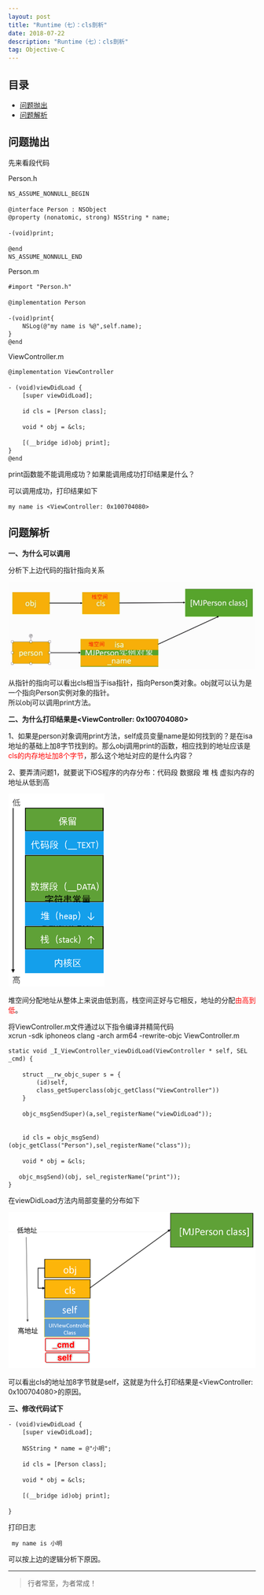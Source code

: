 ```yaml
---
layout: post
title: "Runtime（七）：cls剖析"
date: 2018-07-22
description: "Runtime（七）：cls剖析"
tag: Objective-C
---
```








## 目录
- [问题抛出](#content1)   
- [问题解析](#content2)   






<!-- ************************************************ -->
## <a id="content1"></a>问题抛出

先来看段代码

Person.h
```objc
NS_ASSUME_NONNULL_BEGIN

@interface Person : NSObject
@property (nonatomic, strong) NSString * name;

-(void)print;

@end
NS_ASSUME_NONNULL_END
```

Person.m
```objc
#import "Person.h"

@implementation Person

-(void)print{
    NSLog(@"my name is %@",self.name);
}
@end
```

ViewController.m
```objc
@implementation ViewController

- (void)viewDidLoad {
    [super viewDidLoad];
    
    id cls = [Person class];
    
    void * obj = &cls;
    
    [(__bridge id)obj print];
}
@end
```

print函数能不能调用成功？如果能调用成功打印结果是什么？

可以调用成功，打印结果如下
```objc
my name is <ViewController: 0x100704080>
```



<!-- ************************************************ -->
## <a id="content2"></a>问题解析

**一、为什么可以调用**

分析下上边代码的指针指向关系

<img src="/images/underlying/msgsend6.png" alt="img">

从指针的指向可以看出cls相当于isa指针，指向Person类对象。obj就可以认为是一个指向Person实例对象的指针。    
所以obj可以调用print方法。


**二、为什么打印结果是<ViewController: 0x100704080>**

1、如果是person对象调用print方法，self成员变量name是如何找到的？是在isa地址的基础上加8字节找到的。那么obj调用print的函数，相应找到的地址应该是<span style="color:red">cls的内存地址加8个字节</span>，那么这个地址对应的是什么内容？

2、要弄清问题1，就要说下iOS程序的内存分布：代码段  数据段  堆  栈  虚拟内存的地址从低到高

<img src="/images/underlying/msgsend7.png" alt="img">

堆空间分配地址从整体上来说由低到高，栈空间正好与它相反，地址的分配<span style="color:red">由高到低</span>。   


将ViewController.m文件通过以下指令编译并精简代码      
xcrun -sdk iphoneos clang -arch arm64 -rewrite-objc ViewController.m     

```objc
static void _I_ViewController_viewDidLoad(ViewController * self, SEL _cmd) {

    struct __rw_objc_super s = {
        (id)self,
        class_getSuperclass(objc_getClass("ViewController"))
    }
    
    objc_msgSendSuper)(a,sel_registerName("viewDidLoad"));

    
    id cls = objc_msgSend)(objc_getClass("Person"),sel_registerName("class"));

    void * obj = &cls;

   objc_msgSend)(obj, sel_registerName("print"));
}
```

在viewDidLoad方法内局部变量的分布如下

<img src="/images/underlying/msgsend8.png" alt="img">

可以看出cls的地址加8字节就是self，这就是为什么打印结果是<ViewController: 0x100704080>的原因。


**三、修改代码试下**
```objc
- (void)viewDidLoad {
    [super viewDidLoad];
    
    NSString * name = @"小明";
    
    id cls = [Person class];
    
    void * obj = &cls;
    
    [(__bridge id)obj print];
    
}
```

打印日志
```objc
 my name is 小明
```

可以按上边的逻辑分析下原因。

----------
>  行者常至，为者常成！



